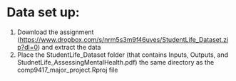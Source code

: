 # Data set up:
1) Download the assignment (https://www.dropbox.com/s/nrm5s3m9f46uves/StudentLife_Dataset.zip?dl=0)
and extract the data
2) Place the StudentLife_Dataset folder (that contains Inputs, Outputs, and
StudnetLife_AssessingMentalHealth.pdf) the same directory as the comp9417_major_project.Rproj file


